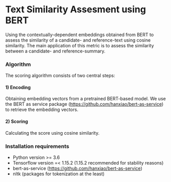 # Text Similarity Assesment using BERT

Using the contextually-dependent embeddings obtained from BERT to assess the similarity of a candidate- and reference-text using cosine similarity. 
The main application of this metric is to assess the similarity between a candidate- and reference-summary.

### Algorithm
The scoring algorithm consists of two central steps:

#### 1) Encoding 
Obtaining embedding vectors from a pretrained BERT-based model. We use the BERT as service package (https://github.com/hanxiao/bert-as-service) to retrieve the embedding vectors.

#### 2) Scoring 
Calculating the score using cosine similarity. 



### Installation requirements
* Python version >= 3.6
* Tensorflow version =< 1.15.2 (1.15.2 recommended for stability reasons)
* bert-as-service (https://github.com/hanxiao/bert-as-service)
* nltk (packages for tokenization at the least)
